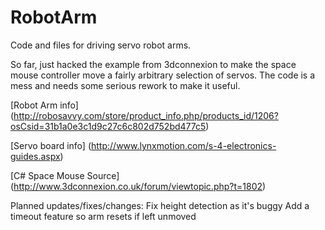 RobotArm
========

Code and files for driving servo robot arms.

So far, just hacked the example from 3dconnexion to make the space mouse controller move a fairly arbitrary selection of servos.  The code is a mess and needs some serious rework to make it useful.


[Robot Arm info] (http://robosavvy.com/store/product_info.php/products_id/1206?osCsid=31b1a0e3c1d9c27c6c802d752bd477c5)

[Servo board info] (http://www.lynxmotion.com/s-4-electronics-guides.aspx)

[C# Space Mouse Source] (http://www.3dconnexion.co.uk/forum/viewtopic.php?t=1802)


Planned updates/fixes/changes:
		Fix height detection as it's buggy
		Add a timeout feature so arm resets if left unmoved
